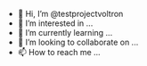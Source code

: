 - 👋 Hi, I’m @testprojectvoltron
- 👀 I’m interested in ...
- 🌱 I’m currently learning ...
- 💞️ I’m looking to collaborate on ...
- 📫 How to reach me ...

<!---
testprojectvoltron/testprojectvoltron is a ✨ special ✨ repository because its `README.md` (this file) appears on your GitHub profile.
You can click the Preview link to take a look at your changes.
--->

